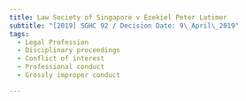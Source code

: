```yaml
---
title: Law Society of Singapore v Ezekiel Peter Latimer
subtitle: "[2019] SGHC 92 / Decision Date: 9\_April\_2019"
tags:
  - Legal Profession
  - Disciplinary proceedings
  - Conflict of interest
  - Professional conduct
  - Grossly improper conduct

---
```

